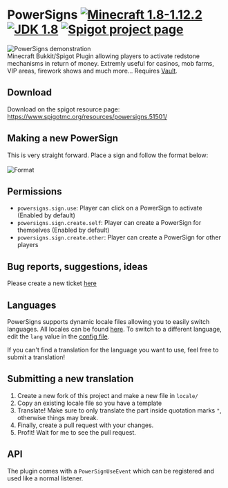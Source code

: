 # PowerSigns [![Minecraft 1.8-1.12.2](https://img.shields.io/badge/Minecraft-1.8--1.12.2-red.svg)](#) [![JDK 1.8](https://img.shields.io/badge/JDK-1.8-blue.svg)](#) [![Spigot project page](https://img.shields.io/badge/Spigot-Project%20Page-yellow.svg)](https://www.spigotmc.org/resources/powersigns.51501/)
![PowerSigns demonstration](https://i.imgur.com/BUuEPDe.png)<br>
Minecraft Bukkit/Spigot Plugin allowing players to activate redstone mechanisms in return of money. Extremly useful for casinos, mob farms, VIP areas, firework shows and much more...
Requires [Vault](https://www.spigotmc.org/resources/vault.41918/).

## Download
Download on the spigot resource page: https://www.spigotmc.org/resources/powersigns.51501/

## Making a new PowerSign
This is very straight forward. Place a sign and follow the format below:<br><br>
![Format](https://image.prntscr.com/image/QJZFxVHXTB6bksC2JoTYWw.png)

## Permissions
- ``powersigns.sign.use``: Player can click on a PowerSign to activate (Enabled by default) 
- ``powersigns.sign.create.self``: Player can create a PowerSign for themselves (Enabled by default)
- ``powersigns.sign.create.other``: Player can create a PowerSign for other players

## Bug reports, suggestions, ideas
Please create a new ticket [here](https://github.com/hallopiu/PowerSigns/issues)

## Languages
PowerSigns supports dynamic locale files allowing you to easily switch languages. All locales can be found [here](https://github.com/hallopiu/PowerSigns/tree/master/src/locale). To switch to a different language, edit the ``lang`` value in the [config file](https://github.com/hallopiu/PowerSigns/blob/master/src/config.yml).

If you can't find a translation for the language you want to use, feel free to submit a translation!

## Submitting a new translation
1. Create a new fork of this project and make a new file in ``locale/`` 
2. Copy an existing locale file so you have a template
3. Translate!
Make sure to only translate the part inside quotation marks ``"``, otherwise things may break.
4. Finally, create a pull request with your changes.
5. Profit! Wait for me to see the pull request.

## API
The plugin comes with a ``PowerSignUseEvent`` which can be registered and used like a normal listener.
